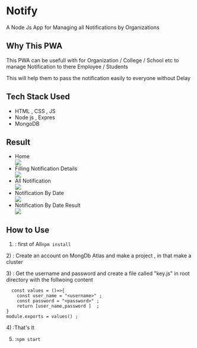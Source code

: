# Notify
A Node Js App for Managing all Notifications by Organizations

## Why This PWA
<p> This PWA can be usefull with for Organization / College / School etc to manage Notification to there Employee / Students </p>
<p> This will help them to pass the notification easily to everyone without Delay</p>

## Tech Stack Used
<ul>
  <li> HTML , CSS , JS </li>
  <li> Node js , Expres </li>
  <li> MongoDB </li>
</ul>

## Result
<ul>
  <li> Home </li>
    <img src = "images/one.png">
  <li> Filling Notification Details </li>
    <img src = "images/two.png">
  <li> All Notification </li>
    <img src = "images/four.png">
  <li> Notification By Date </li>
    <img src = "images/five.png">
  <li> Notification By Date Result </li>
    <img src = "images/six.png">
</ul>

## How to Use
<p> 
  
1) : first of All```npm install```
</p>
<p>2) : Create an account on MongDb Atlas and make a project , in that make a cluster </p>
<p>3) : Get the username and password and create a file called "key.js" in root directory with the follwoing content 
  
```
  const values = ()=>{
    const user_name = "<username>" ;
    const password = "<password>" ;
    return [user_name,password ]  ;
}
module.exports = values() ;
````
</p>
<p>4) :That's It </p>
<p>
  
5) :```npm start```
 </p>
